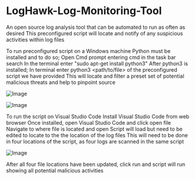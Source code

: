 # LogHawk-Log-Monitoring-Tool
An open source log analysis tool that can be automated to run as often as desired
This preconfigured script will locate and notify of any suspicious activities within log files

To run preconfigured script on a Windows machine 
Python must be installed and to do so;
Open Cmd prompt entering cmd in the task bar search
In the terminal enter "sudo apt-get install python3"
After python3 is installed;
In terminal enter python3 <path/to/file> of the preconfigured script we have provided
This will locate and filter a preset set of potential malicious threats and help to pinpoint source

![Image](https://github.com/user-attachments/assets/b379d22b-60cd-410e-a34d-6294ce1890b3)

![Image](https://github.com/user-attachments/assets/7d0ccce8-0a8d-41ce-87ee-68c12c4f8c8d)


To run the script on Visual Studio Code
Install Visual Studio Code from web browser
Once installed, open Visual Studio Code and click open file
Navigate to where file is located and open
Script will load but need to be edited to locate to the the location of the log files
This will need to be done in four locations of the script, as four logs are scanned in the same script

![Image](https://github.com/user-attachments/assets/0583b29e-c11f-4fa3-8c98-3c13060b9ce0)

After all four file locations have been updated, click run and script will run showing all potential malicious activities









